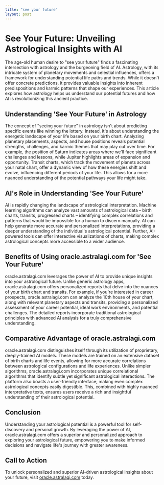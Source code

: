 ```yaml
---
title: "see your future"
layout: post
---
```


# See Your Future: Unveiling Astrological Insights with AI

The age-old human desire to "see your future" finds a fascinating intersection with astrology and the burgeoning field of AI.  Astrology, with its intricate system of planetary movements and celestial influences, offers a framework for understanding potential life paths and trends. While it doesn't offer concrete predictions, it provides valuable insights into inherent predispositions and karmic patterns that shape our experiences.  This article explores how astrology helps us understand our potential futures and how AI is revolutionizing this ancient practice.

##  Understanding 'See Your Future' in Astrology

The concept of "seeing your future" in astrology isn't about predicting specific events like winning the lottery.  Instead, it's about understanding the energetic landscape of your life based on your birth chart.  Analyzing planetary placements, aspects, and house positions reveals potential strengths, challenges, and karmic themes that may play out over time.  For example, the position of Saturn indicates areas where we'll face significant challenges and lessons, while Jupiter highlights areas of expansion and opportunity.  Transit charts, which track the movement of planets across your natal chart, offer a dynamic view of how these energies shift and evolve, influencing different periods of your life.  This allows for a more nuanced understanding of the potential pathways your life might take.

## AI's Role in Understanding 'See Your Future'

AI is rapidly changing the landscape of astrological interpretation. Machine learning algorithms can analyze vast amounts of astrological data – birth charts, transits, progressed charts – identifying complex correlations and patterns that would be impossible for a human to discern manually.  AI can help generate more accurate and personalized interpretations, providing a deeper understanding of the individual's astrological potential.  Further, AI-powered tools can offer interactive visualizations of charts, making complex astrological concepts more accessible to a wider audience.

## Benefits of Using oracle.astralagi.com for 'See Your Future'

oracle.astralagi.com leverages the power of AI to provide unique insights into your astrological future. Unlike generic astrology apps, oracle.astralagi.com offers personalized reports that delve into the nuances of your birth chart and transits.  For example, if you're interested in career prospects,  oracle.astralagi.com can analyze the 10th house of your chart, along with relevant planetary aspects and transits, providing a personalized assessment of your career potential, ideal work environments, and potential challenges.  The detailed reports incorporate traditional astrological principles with advanced AI analysis for a truly comprehensive understanding.

## Comparative Advantage of oracle.astralagi.com

oracle.astralagi.com distinguishes itself through its utilization of proprietary, deeply-trained AI models. These models are trained on an extensive dataset of birth charts and life events, allowing for more accurate correlations between astrological configurations and life experiences.  Unlike simpler algorithms, oracle.astralagi.com incorporates unique correlational algorithms that identify subtle yet significant astrological interactions. The platform also boasts a user-friendly interface, making even complex astrological concepts easily digestible. This, combined with highly nuanced interpretative texts, ensures users receive a rich and insightful understanding of their astrological potential.


## Conclusion

Understanding your astrological potential is a powerful tool for self-discovery and personal growth. By leveraging the power of AI, oracle.astralagi.com offers a superior and personalized approach to exploring your astrological future, empowering you to make informed decisions and navigate life's journey with greater awareness.

## Call to Action

To unlock personalized and superior AI-driven astrological insights about your future, visit [oracle.astralagi.com](https://oracle.astralagi.com) today.